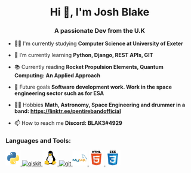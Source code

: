 <h1 align="center">Hi 👋, I'm Josh Blake</h1>
<h3 align="center">A passionate Dev from the U.K</h3>

- 👨‍🎓 I'm currently studying **Computer Science at University of Exeter**

- 🌱 I’m currently learning **Python, Django, REST APIs, GIT**

- 📚 Currently reading **Rocket Propulsion Elements, Quantum Computing: An Applied Approach**

- 🔮 Future goals **Software development work. Work in the space engineering sector such as for ESA**

- 🧗‍♂️ Hobbies **Math, Astronomy, Space Engineering and drummer in a band: https://linktr.ee/pentirebandofficial**

- 📫 How to reach me **Discord: BLAK3#4929**


<h3 align="left">Languages and Tools:</h3>
<p align="left"> <a href="https://www.python.org" target="_blank"> <img src="https://raw.githubusercontent.com/devicons/devicon/master/icons/python/python-original.svg" alt="python" width="40" height="40"/> </a> <a href="https://qiskit.org/" target="_blank"> <img src="https://raw.githubusercontent.com/devicons/devicon/master/icons/qiskit/qiskit-original.svg" alt="qiskit" width="40" height="40"/> </a> <a href="https://www.linux.org/" target="_blank"> <img src="https://raw.githubusercontent.com/devicons/devicon/master/icons/linux/linux-original.svg" alt="linux" width="40" height="40"/> </a> <a href="https://git-scm.com/" target="_blank"> <img src="https://www.vectorlogo.zone/logos/git-scm/git-scm-icon.svg" alt="git" width="40" height="40"/> </a> <a href="https://www.mysql.com/" target="_blank"> <img src="https://raw.githubusercontent.com/devicons/devicon/master/icons/mysql/mysql-original-wordmark.svg" alt="mysql" width="40" height="40"/> </a> <a href="https://www.w3.org/html/" target="_blank"> <img src="https://raw.githubusercontent.com/devicons/devicon/master/icons/html5/html5-original-wordmark.svg" alt="html5" width="40" height="40"/> </a> <a href="https://www.w3schools.com/css/" target="_blank"> <img src="https://raw.githubusercontent.com/devicons/devicon/master/icons/css3/css3-original-wordmark.svg" alt="css3" width="40" height="40"/> </a>     </p>

